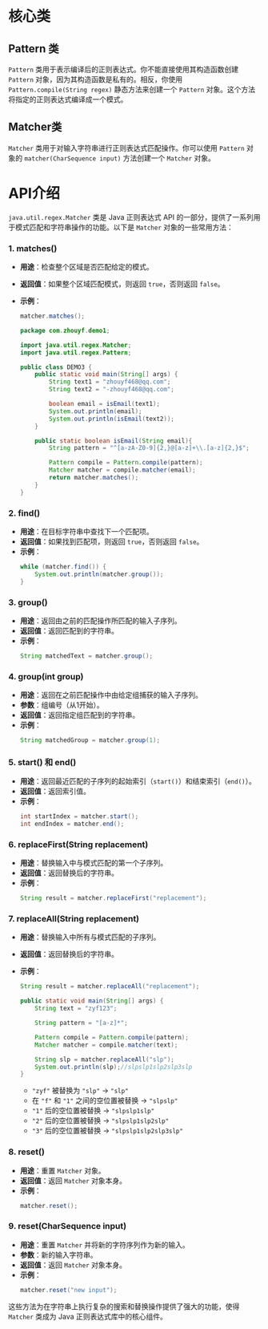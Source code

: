 # 核心类

## Pattern 类

`Pattern` 类用于表示编译后的正则表达式。你不能直接使用其构造函数创建 `Pattern` 对象，因为其构造函数是私有的。相反，你使用 `Pattern.compile(String regex)` 静态方法来创建一个 `Pattern` 对象。这个方法将指定的正则表达式编译成一个模式。

## Matcher类

`Matcher` 类用于对输入字符串进行正则表达式匹配操作。你可以使用 `Pattern` 对象的 `matcher(CharSequence input)` 方法创建一个 `Matcher` 对象。

# API介绍

`java.util.regex.Matcher` 类是 Java 正则表达式 API 的一部分，提供了一系列用于模式匹配和字符串操作的功能。以下是 `Matcher` 对象的一些常用方法：

### 1. **matches()**

- **用途**：检查整个区域是否匹配给定的模式。
- **返回值**：如果整个区域匹配模式，则返回 `true`，否则返回 `false`。
- **示例**：
  
  ```java
  matcher.matches();
  ```
  
  ```java
  package com.zhouyf.demo1;
  
  import java.util.regex.Matcher;
  import java.util.regex.Pattern;
  
  public class DEMO3 {
      public static void main(String[] args) {
          String text1 = "zhouyf468@qq.com";
          String text2 = "-zhouyf468@qq.com";
  
          boolean email = isEmail(text1);
          System.out.println(email);
          System.out.println(isEmail(text2));
      }
  
      public static boolean isEmail(String email){
          String pattern = "^[a-zA-Z0-9]{2,}@[a-z]+\\.[a-z]{2,}$";
  
          Pattern compile = Pattern.compile(pattern);
          Matcher matcher = compile.matcher(email);
          return matcher.matches();
      }
  }
  ```

### 2. **find()**

- **用途**：在目标字符串中查找下一个匹配项。
- **返回值**：如果找到匹配项，则返回 `true`，否则返回 `false`。
- **示例**：
  ```java
  while (matcher.find()) {
      System.out.println(matcher.group());
  }
  ```

### 3. **group()**

- **用途**：返回由之前的匹配操作所匹配的输入子序列。
- **返回值**：返回匹配到的字符串。
- **示例**：
  ```java
  String matchedText = matcher.group();
  ```

### 4. **group(int group)**

- **用途**：返回在之前匹配操作中由给定组捕获的输入子序列。
- **参数**：组编号（从1开始）。
- **返回值**：返回指定组匹配到的字符串。
- **示例**：
  ```java
  String matchedGroup = matcher.group(1);
  ```

### 5. **start()** 和 **end()**

- **用途**：返回最近匹配的子序列的起始索引（`start()`）和结束索引（`end()`）。
- **返回值**：返回索引值。
- **示例**：
  ```java
  int startIndex = matcher.start();
  int endIndex = matcher.end();
  ```

### 6. **replaceFirst(String replacement)**

- **用途**：替换输入中与模式匹配的第一个子序列。
- **返回值**：返回替换后的字符串。
- **示例**：
  ```java
  String result = matcher.replaceFirst("replacement");
  ```

### 7. **replaceAll(String replacement)**

- **用途**：替换输入中所有与模式匹配的子序列。
- **返回值**：返回替换后的字符串。
- **示例**：
  ```java
  String result = matcher.replaceAll("replacement");
  ```
  
  ```java
  public static void main(String[] args) {
      String text = "zyf123";
  
      String pattern = "[a-z]*";
  
      Pattern compile = Pattern.compile(pattern);
      Matcher matcher = compile.matcher(text);
  
      String slp = matcher.replaceAll("slp");
      System.out.println(slp);//slpslp1slp2slp3slp
  }
  ```
  
  - `"zyf"` 被替换为 `"slp"` → `"slp"`
  - 在 `"f"` 和 `"1"` 之间的空位置被替换 → `"slpslp"`
  - `"1"` 后的空位置被替换 → `"slpslp1slp"`
  - `"2"` 后的空位置被替换 → `"slpslp1slp2slp"`
  - `"3"` 后的空位置被替换 → `"slpslp1slp2slp3slp"`

### 8. **reset()**

- **用途**：重置 `Matcher` 对象。
- **返回值**：返回 `Matcher` 对象本身。
- **示例**：
  ```java
  matcher.reset();
  ```

### 9. **reset(CharSequence input)**

- **用途**：重置 `Matcher` 并将新的字符序列作为新的输入。
- **参数**：新的输入字符串。
- **返回值**：返回 `Matcher` 对象本身。
- **示例**：
  ```java
  matcher.reset("new input");
  ```

这些方法为在字符串上执行复杂的搜索和替换操作提供了强大的功能，使得 `Matcher` 类成为 Java 正则表达式库中的核心组件。